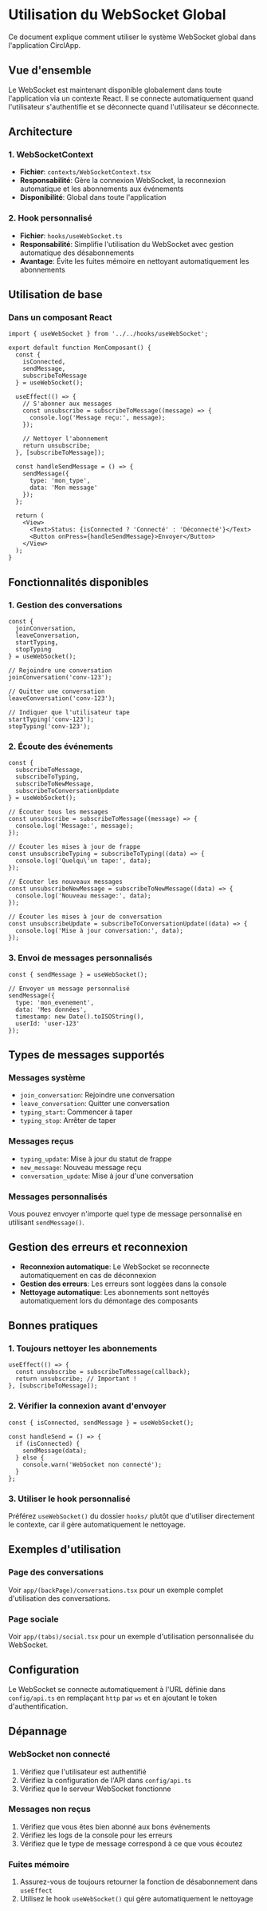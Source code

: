 # Utilisation du WebSocket Global

Ce document explique comment utiliser le système WebSocket global dans l'application CirclApp.

## Vue d'ensemble

Le WebSocket est maintenant disponible globalement dans toute l'application via un contexte React. Il se connecte automatiquement quand l'utilisateur s'authentifie et se déconnecte quand l'utilisateur se déconnecte.

## Architecture

### 1. WebSocketContext
- **Fichier**: `contexts/WebSocketContext.tsx`
- **Responsabilité**: Gère la connexion WebSocket, la reconnexion automatique et les abonnements aux événements
- **Disponibilité**: Global dans toute l'application

### 2. Hook personnalisé
- **Fichier**: `hooks/useWebSocket.ts`
- **Responsabilité**: Simplifie l'utilisation du WebSocket avec gestion automatique des désabonnements
- **Avantage**: Évite les fuites mémoire en nettoyant automatiquement les abonnements

## Utilisation de base

### Dans un composant React

```tsx
import { useWebSocket } from '../../hooks/useWebSocket';

export default function MonComposant() {
  const { 
    isConnected, 
    sendMessage, 
    subscribeToMessage 
  } = useWebSocket();

  useEffect(() => {
    // S'abonner aux messages
    const unsubscribe = subscribeToMessage((message) => {
      console.log('Message reçu:', message);
    });

    // Nettoyer l'abonnement
    return unsubscribe;
  }, [subscribeToMessage]);

  const handleSendMessage = () => {
    sendMessage({
      type: 'mon_type',
      data: 'Mon message'
    });
  };

  return (
    <View>
      <Text>Status: {isConnected ? 'Connecté' : 'Déconnecté'}</Text>
      <Button onPress={handleSendMessage}>Envoyer</Button>
    </View>
  );
}
```

## Fonctionnalités disponibles

### 1. Gestion des conversations
```tsx
const { 
  joinConversation, 
  leaveConversation, 
  startTyping, 
  stopTyping 
} = useWebSocket();

// Rejoindre une conversation
joinConversation('conv-123');

// Quitter une conversation
leaveConversation('conv-123');

// Indiquer que l'utilisateur tape
startTyping('conv-123');
stopTyping('conv-123');
```

### 2. Écoute des événements
```tsx
const { 
  subscribeToMessage,
  subscribeToTyping,
  subscribeToNewMessage,
  subscribeToConversationUpdate
} = useWebSocket();

// Écouter tous les messages
const unsubscribe = subscribeToMessage((message) => {
  console.log('Message:', message);
});

// Écouter les mises à jour de frappe
const unsubscribeTyping = subscribeToTyping((data) => {
  console.log('Quelqu\'un tape:', data);
});

// Écouter les nouveaux messages
const unsubscribeNewMessage = subscribeToNewMessage((data) => {
  console.log('Nouveau message:', data);
});

// Écouter les mises à jour de conversation
const unsubscribeUpdate = subscribeToConversationUpdate((data) => {
  console.log('Mise à jour conversation:', data);
});
```

### 3. Envoi de messages personnalisés
```tsx
const { sendMessage } = useWebSocket();

// Envoyer un message personnalisé
sendMessage({
  type: 'mon_evenement',
  data: 'Mes données',
  timestamp: new Date().toISOString(),
  userId: 'user-123'
});
```

## Types de messages supportés

### Messages système
- `join_conversation`: Rejoindre une conversation
- `leave_conversation`: Quitter une conversation
- `typing_start`: Commencer à taper
- `typing_stop`: Arrêter de taper

### Messages reçus
- `typing_update`: Mise à jour du statut de frappe
- `new_message`: Nouveau message reçu
- `conversation_update`: Mise à jour d'une conversation

### Messages personnalisés
Vous pouvez envoyer n'importe quel type de message personnalisé en utilisant `sendMessage()`.

## Gestion des erreurs et reconnexion

- **Reconnexion automatique**: Le WebSocket se reconnecte automatiquement en cas de déconnexion
- **Gestion des erreurs**: Les erreurs sont loggées dans la console
- **Nettoyage automatique**: Les abonnements sont nettoyés automatiquement lors du démontage des composants

## Bonnes pratiques

### 1. Toujours nettoyer les abonnements
```tsx
useEffect(() => {
  const unsubscribe = subscribeToMessage(callback);
  return unsubscribe; // Important !
}, [subscribeToMessage]);
```

### 2. Vérifier la connexion avant d'envoyer
```tsx
const { isConnected, sendMessage } = useWebSocket();

const handleSend = () => {
  if (isConnected) {
    sendMessage(data);
  } else {
    console.warn('WebSocket non connecté');
  }
};
```

### 3. Utiliser le hook personnalisé
Préférez `useWebSocket()` du dossier `hooks/` plutôt que d'utiliser directement le contexte, car il gère automatiquement le nettoyage.

## Exemples d'utilisation

### Page des conversations
Voir `app/(backPage)/conversations.tsx` pour un exemple complet d'utilisation des conversations.

### Page sociale
Voir `app/(tabs)/social.tsx` pour un exemple d'utilisation personnalisée du WebSocket.

## Configuration

Le WebSocket se connecte automatiquement à l'URL définie dans `config/api.ts` en remplaçant `http` par `ws` et en ajoutant le token d'authentification.

## Dépannage

### WebSocket non connecté
1. Vérifiez que l'utilisateur est authentifié
2. Vérifiez la configuration de l'API dans `config/api.ts`
3. Vérifiez que le serveur WebSocket fonctionne

### Messages non reçus
1. Vérifiez que vous êtes bien abonné aux bons événements
2. Vérifiez les logs de la console pour les erreurs
3. Vérifiez que le type de message correspond à ce que vous écoutez

### Fuites mémoire
1. Assurez-vous de toujours retourner la fonction de désabonnement dans `useEffect`
2. Utilisez le hook `useWebSocket()` qui gère automatiquement le nettoyage
